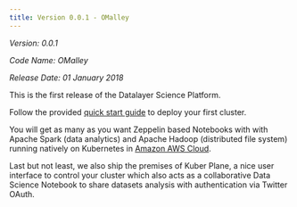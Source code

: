 ```yaml
---
title: Version 0.0.1 - OMalley
---
```


*Version: 0.0.1*

*Code Name: OMalley*

*Release Date: 01 January 2018*

This is the first release of the Datalayer Science Platform.

Follow the provided [quick start guide](/docs/quick-start) to deploy your first cluster.

You will get as many as you want Zeppelin based Notebooks with with Apache Spark (data analytics) and Apache Hadoop (distributed file system) running natively on Kubernetes in [Amazon AWS Cloud](https://aws.amazon.com).

Last but not least, we also ship the premises of Kuber Plane, a nice user interface to control your cluster which also acts as a collaborative Data Science Notebook to share datasets analysis with authentication via Twitter OAuth.
